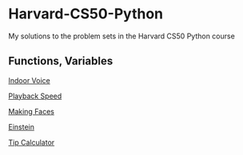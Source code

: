 # Harvard-CS50-Python
My solutions to the problem sets in the Harvard CS50 Python course

## Functions, Variables
[Indoor Voice](https://github.com/code50/155917286/blob/24c764a7927bb852587db010302ae2652f44972a/indoor)

[Playback Speed](https://github.com/code50/155917286/blob/24c764a7927bb852587db010302ae2652f44972a/playback)

[Making Faces](https://github.com/code50/155917286/blob/24c764a7927bb852587db010302ae2652f44972a/faces)

[Einstein](https://github.com/code50/155917286/blob/24c764a7927bb852587db010302ae2652f44972a/einstein)

[Tip Calculator]([🙁](https://github.com/code50/155917286/blob/24c764a7927bb852587db010302ae2652f44972a/tip))
